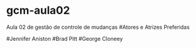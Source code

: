 # gcm-aula02
Aula 02 de gestão de controle de mudanças </b>
#Atores e Atrizes Preferidas

#Jennifer Aniston
#Brad Pitt
#George Cloneey
